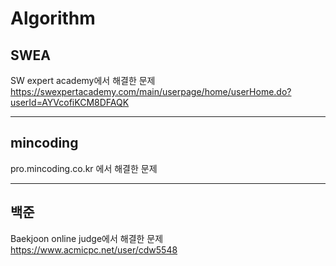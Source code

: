 # Algorithm

## SWEA
SW expert academy에서 해결한 문제<br>
<https://swexpertacademy.com/main/userpage/home/userHome.do?userId=AYVcofiKCM8DFAQK>

<hr>

## mincoding
pro.mincoding.co.kr 에서 해결한 문제

<hr>

## 백준
Baekjoon online judge에서 해결한 문제<br>
<https://www.acmicpc.net/user/cdw5548>